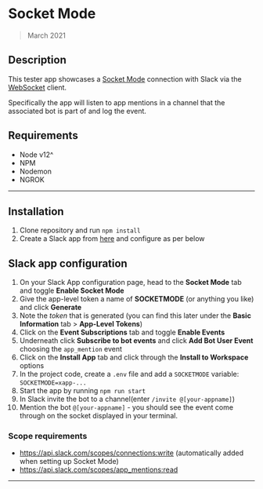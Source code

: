 # Socket Mode

> March 2021

## Description

This tester app showcases a [Socket Mode](https://api.slack.com/apis/connections/socket) connection with Slack via the [WebSocket](https://www.npmjs.com/package/websocket) client.

Specifically the app will listen to app mentions in a channel that the associated bot is part of and log the event.

## Requirements

- Node v12^
- NPM
- Nodemon
- NGROK

---

## Installation

1. Clone repository and run `npm install`
2. Create a Slack app from [here](https://api.slack.com/apps) and configure as per below

## Slack app configuration

1. On your Slack App configuration page, head to the **Socket Mode** tab and toggle **Enable Socket Mode**
2. Give the app-level token a name of **SOCKETMODE** (or anything you like) and click **Generate**
3. Note the _token_ that is generated (you can find this later under the **Basic Information** tab > **App-Level Tokens**)
4. Click on the **Event Subscriptions** tab and toggle **Enable Events**
5. Underneath click **Subscribe to bot events** and click **Add Bot User Event** choosing the `app_mention` event
6. Click on the **Install App** tab and click through the **Install to Workspace** options
7. In the project code, create a `.env` file and add a `SOCKETMODE` variable: `SOCKETMODE=xapp-...`
8. Start the app by running `npm run start`
9. In Slack invite the bot to a channel(enter `/invite @[your-appname]`)
10. Mention the bot `@[your-appname]` - you should see the event come through on the socket displayed in your terminal.

### Scope requirements

- https://api.slack.com/scopes/connections:write (automatically added when setting up Socket Mode)
- https://api.slack.com/scopes/app_mentions:read

---
